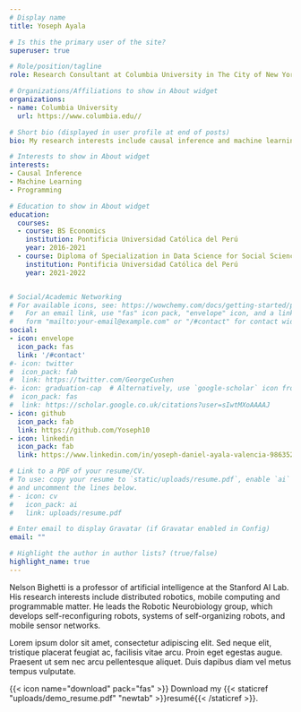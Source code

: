 ```yaml
---
# Display name
title: Yoseph Ayala

# Is this the primary user of the site?
superuser: true

# Role/position/tagline
role: Research Consultant at Columbia University in The City of New York

# Organizations/Affiliations to show in About widget
organizations:
- name: Columbia University
  url: https://www.columbia.edu//

# Short bio (displayed in user profile at end of posts)
bio: My research interests include causal inference and machine learning.

# Interests to show in About widget
interests:
- Causal Inference
- Machine Learning
- Programming

# Education to show in About widget
education:
  courses:
  - course: BS Economics
    institution: Pontificia Universidad Católica del Perú
    year: 2016-2021
  - course: Diploma of Specialization in Data Science for Social Sciences 
    institution: Pontificia Universidad Católica del Perú
    year: 2021-2022


# Social/Academic Networking
# For available icons, see: https://wowchemy.com/docs/getting-started/page-builder/#icons
#   For an email link, use "fas" icon pack, "envelope" icon, and a link in the
#   form "mailto:your-email@example.com" or "/#contact" for contact widget.
social:
- icon: envelope
  icon_pack: fas
  link: '/#contact'
#- icon: twitter
#  icon_pack: fab
#  link: https://twitter.com/GeorgeCushen
#- icon: graduation-cap  # Alternatively, use `google-scholar` icon from `ai` icon pack
#  icon_pack: fas
#  link: https://scholar.google.co.uk/citations?user=sIwtMXoAAAAJ
- icon: github
  icon_pack: fab
  link: https://github.com/Yoseph10
- icon: linkedin
  icon_pack: fab
  link: https://www.linkedin.com/in/yoseph-daniel-ayala-valencia-9863521b0/?originalSubdomain=pe

# Link to a PDF of your resume/CV.
# To use: copy your resume to `static/uploads/resume.pdf`, enable `ai` icons in `params.toml`, 
# and uncomment the lines below.
# - icon: cv
#   icon_pack: ai
#   link: uploads/resume.pdf

# Enter email to display Gravatar (if Gravatar enabled in Config)
email: ""

# Highlight the author in author lists? (true/false)
highlight_name: true
---
```


Nelson Bighetti is a professor of artificial intelligence at the Stanford AI Lab. His research interests include distributed robotics, mobile computing and programmable matter. He leads the Robotic Neurobiology group, which develops self-reconfiguring robots, systems of self-organizing robots, and mobile sensor networks.

Lorem ipsum dolor sit amet, consectetur adipiscing elit. Sed neque elit, tristique placerat feugiat ac, facilisis vitae arcu. Proin eget egestas augue. Praesent ut sem nec arcu pellentesque aliquet. Duis dapibus diam vel metus tempus vulputate.

{{< icon name="download" pack="fas" >}} Download my {{< staticref "uploads/demo_resume.pdf" "newtab" >}}resumé{{< /staticref >}}.
